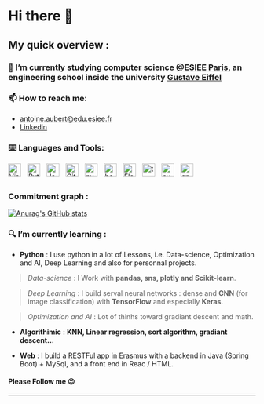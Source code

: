 # Hi there 👋

<!--
**Aubert-Antoine/Aubert-Antoine** is a ✨ _special_ ✨ repository because its `README.md` (this file) appears on your GitHub profile -->

## **My quick overview** : 

### 🔭 I’m **currently studying computer science** [@ESIEE Paris](https://www.esiee.fr/en), an engineering school inside the university [Gustave Eiffel](https://www.univ-gustave-eiffel.fr/en/)
  
### 📫 How to reach me: 
  * antoine.aubert@edu.esiee.fr
  * [Linkedin](https://www.linkedin.com/in/antoine0aubert/)
  
### ⌨️ Languages and Tools: 

<img align="left" alt="Visual Studio Code" width="26px" src="https://cdn.jsdelivr.net/gh/devicons/devicon/icons/vscode/vscode-original.svg" style="padding-right:10px;" />

<img align="left" alt="Python" width="26px" src="https://cdn.jsdelivr.net/gh/devicons/devicon/icons/python/python-original.svg" 
style="padding-right:10px;" />

<img align="left" alt="Java" width="26px" src="https://cdn.jsdelivr.net/gh/devicons/devicon/icons/java/java-original.svg" style="padding-right:10px;" />

<img align="left" alt="Git" width="26px" src="https://cdn.jsdelivr.net/gh/devicons/devicon/icons/git/git-original.svg" style="padding-right:10px;" />

<img align="left" alt="numpy" width="26px" src="https://cdn.jsdelivr.net/gh/devicons/devicon/icons/numpy/numpy-original.svg" style="padding-right:10px;" />

<img align="left" alt="bash" width="26px" src="https://cdn.jsdelivr.net/gh/devicons/devicon/icons/bash/bash-original.svg"
style="padding-right:10px;" />

<img align="left" alt="Flask" width="26px" src="https://cdn.jsdelivr.net/gh/devicons/devicon/icons/flask/flask-original.svg" style="padding-right:10px;" />

<img align="left" alt="tensorflow" width="26px" src="https://cdn.jsdelivr.net/gh/devicons/devicon/icons/tensorflow/tensorflow-original.svg" style="padding-right:10px;" />

<img align="left" alt="pycharm" width="26px" src="https://cdn.jsdelivr.net/gh/devicons/devicon/icons/pycharm/pycharm-original.svg" style="padding-right:10px;" />

<img align="left" alt="anaconda" width="26px" src="https://cdn.jsdelivr.net/gh/devicons/devicon/icons/anaconda/anaconda-original.svg" style="padding-right:10px;" />


<!--  
<img align="left" alt="NAME" width="26px" src="https://cdn.jsdelivr.net/gh/devicons/devicon/icons/NAME/NAME-original.svg" style="padding-right:10px;" />
-->


<br /><br />

### **Commitment graph** : 
[![Anurag's GitHub stats](https://github-readme-stats.vercel.app/api?username=Aubert-Antoine&show_icons=true&hide_border=false&title_color=3B1F94f&icon_color=FFE500&bg_color=09131B&text_color=ffffff&border_color=0c1a25)](https://github.com/anuraghazra/github-readme-stats)

   
### 🔍 I’m currently **learning** :
  -  **Python** : I use python in a lot of Lessons, i.e. Data-science, Optimization and AI, Deep Learning and also for personnal projects.
 
  >*Data-science* : I Work with **pandas, sns, plotly and Scikit-learn**. 
  
  >*Deep Learning* : I build serval neural networks : dense and **CNN** (for image classification) with **TensorFlow** and especially **Keras**.
  
  >*Optimization and AI* : Lot of thinhs toward gradiant descent and math.
  
  -  **Algorithimic** : **KNN, Linear regression, sort algorithm, gradiant descent...**
 
  -  **Web** : I build a RESTFul app in Erasmus with a backend in Java (Spring Boot) + MySql, and a front end in Reac / HTML. 

#### Please Follow me 😉
---
